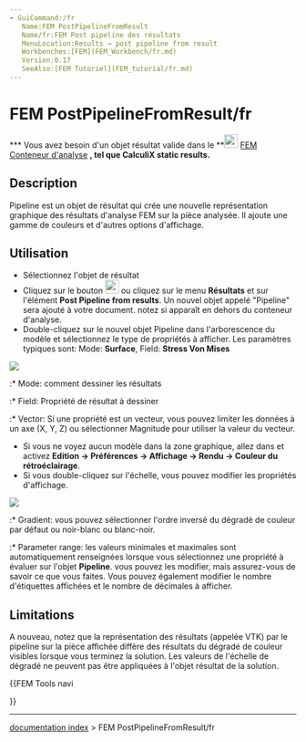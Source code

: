 ```yaml
---
- GuiCommand:/fr
   Name:FEM PostPipelineFromResult
   Name/fr:FEM Post pipeline des résultats
   MenuLocation:Results → post pipeline from result
   Workbenches:[FEM](FEM_Workbench/fr.md)
   Version:0.17
   SeeAlso:[FEM Tutoriel](FEM_tutorial/fr.md)
---
```


# FEM PostPipelineFromResult/fr

**\* Vous avez besoin d\'un objet résultat valide dans le **<img src="images/FEM_Analysis.svg" width=24px> [FEM Conteneur d'analyse](FEM_Analysis/fr.md)
**, tel que **CalculiX static results**.**

## Description

Pipeline est un objet de résultat qui crée une nouvelle représentation graphique des résultats d\'analyse FEM sur la pièce analysée. Il ajoute une gamme de couleurs et d'autres options d'affichage.

## Utilisation

-   Sélectionnez l\'objet de résultat
-   Cliquez sur le bouton <img alt="" src=images/FEM_PostPipelineFromResult.svg  style="width:24px;"> ou cliquez sur le menu **Résultats** et sur l\'élément **Post Pipeline from results**. Un nouvel objet appelé \"Pipeline\" sera ajouté à votre document. notez si apparaît en dehors du conteneur d\'analyse.
-   Double-cliquez sur le nouvel objet Pipeline dans l'arborescence du modèle et sélectionnez le type de propriétés à afficher. Les paramètres typiques sont: Mode: **Surface**, Field: **Stress Von Mises**

![](images/Pipeline.PNG )

:\* Mode: comment dessiner les résultats

:\* Field: Propriété de résultat à dessiner

:\* Vector: Si une propriété est un vecteur, vous pouvez limiter les données à un axe (X, Y, Z) ou sélectionner Magnitude pour utiliser la valeur du vecteur.

-   Si vous ne voyez aucun modèle dans la zone graphique, allez dans et activez **Edition → Préférences → Affichage → Rendu → Couleur du rétroéclairage**.
-   Si vous double-cliquez sur l\'échelle, vous pouvez modifier les propriétés d\'affichage.

![](images/SIMTUT_05.PNG )

:\* Gradient: vous pouvez sélectionner l'ordre inversé du dégradé de couleur par défaut ou noir-blanc ou blanc-noir.

:\* Parameter range: les valeurs minimales et maximales sont automatiquement renseignées lorsque vous sélectionnez une propriété à évaluer sur l\'objet **Pipeline**. vous pouvez les modifier, mais assurez-vous de savoir ce que vous faites. Vous pouvez également modifier le nombre d\'étiquettes affichées et le nombre de décimales à afficher.

## Limitations

A nouveau, notez que la représentation des résultats (appelée VTK) par le pipeline sur la pièce affichée diffère des résultats du dégradé de couleur visibles lorsque vous terminez la solution. Les valeurs de l\'échelle de dégradé ne peuvent pas être appliquées à l\'objet résultat de la solution.





{{FEM Tools navi

}}

---
[documentation index](../README.md) > FEM PostPipelineFromResult/fr
